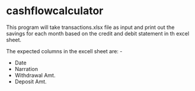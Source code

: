 # cashflowcalculator

This program will take transactions.xlsx file as input and print out the savings for each month based on the credit and debit statement in th excel sheet.

The expected columns in the excell sheet are: - 
* Date
* Narration
* Withdrawal Amt.
* Deposit Amt.

